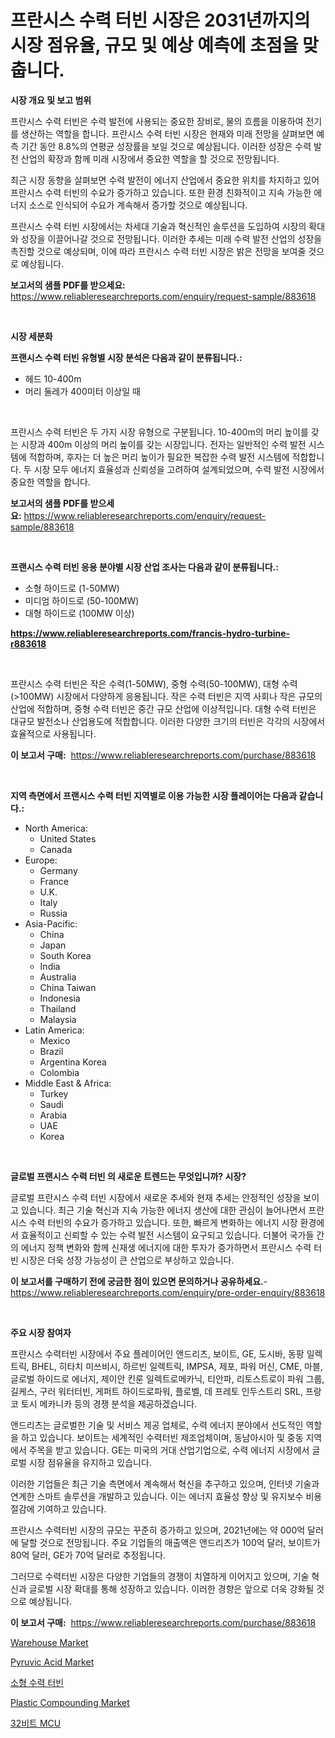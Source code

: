 <p><h1>프란시스 수력 터빈 시장은 2031년까지의 시장 점유율, 규모 및 예상 예측에 초점을 맞춥니다.</h1></p><p><strong>시장 개요 및 보고 범위</strong></p>
<p><p>프란시스 수력 터빈은 수력 발전에 사용되는 중요한 장비로, 물의 흐름을 이용하여 전기를 생산하는 역할을 합니다. 프란시스 수력 터빈 시장은 현재와 미래 전망을 살펴보면 예측 기간 동안 8.8%의 연평균 성장률을 보일 것으로 예상됩니다. 이러한 성장은 수력 발전 산업의 확장과 함께 미래 시장에서 중요한 역할을 할 것으로 전망됩니다.</p><p>최근 시장 동향을 살펴보면 수력 발전이 에너지 산업에서 중요한 위치를 차지하고 있어 프란시스 수력 터빈의 수요가 증가하고 있습니다. 또한 환경 친화적이고 지속 가능한 에너지 소스로 인식되어 수요가 계속해서 증가할 것으로 예상됩니다.</p><p>프란시스 수력 터빈 시장에서는 차세대 기술과 혁신적인 솔루션을 도입하여 시장의 확대와 성장을 이끌어나갈 것으로 전망됩니다. 이러한 추세는 미래 수력 발전 산업의 성장을 촉진할 것으로 예상되며, 이에 따라 프란시스 수력 터빈 시장은 밝은 전망을 보여줄 것으로 예상됩니다.</p></p>
<p><strong>보고서의 샘플 PDF를 받으세요:</strong> <a href="https://www.reliableresearchreports.com/enquiry/request-sample/883618">https://www.reliableresearchreports.com/enquiry/request-sample/883618</a></p>
<p>&nbsp;</p>
<p><strong>시장 세분화</strong></p>
<p><strong>프랜시스 수력 터빈 유형별 시장 분석은 다음과 같이 분류됩니다.:</strong></p>
<p><ul><li>헤드 10-400m</li><li>머리 둘레가 400미터 이상일 때</li></ul></p>
<p>&nbsp;</p>
<p><p>프란시스 수력 터빈은 두 가지 시장 유형으로 구분됩니다. 10-400m의 머리 높이를 갖는 시장과 400m 이상의 머리 높이를 갖는 시장입니다. 전자는 일반적인 수력 발전 시스템에 적합하며, 후자는 더 높은 머리 높이가 필요한 복잡한 수력 발전 시스템에 적합합니다. 두 시장 모두 에너지 효율성과 신뢰성을 고려하여 설계되었으며, 수력 발전 시장에서 중요한 역할을 합니다.</p></p>
<p><strong>보고서의 샘플 PDF를 받으세요:</strong>&nbsp;<a href="https://www.reliableresearchreports.com/enquiry/request-sample/883618">https://www.reliableresearchreports.com/enquiry/request-sample/883618</a></p>
<p>&nbsp;</p>
<p><strong> 프랜시스 수력 터빈 응용 분야별 시장 산업 조사는 다음과 같이 분류됩니다.:</strong></p>
<p><ul><li>소형 하이드로 (1-50MW)</li><li>미디엄 하이드로 (50-100MW)</li><li>대형 하이드로 (100MW 이상)</li></ul></p>
<p><strong><a href="https://www.reliableresearchreports.com/francis-hydro-turbine-r883618">https://www.reliableresearchreports.com/francis-hydro-turbine-r883618</a></strong></p>
<p>&nbsp;</p>
<p><p>프란시스 수력 터빈은 작은 수력(1-50MW), 중형 수력(50-100MW), 대형 수력(>100MW) 시장에서 다양하게 응용됩니다. 작은 수력 터빈은 지역 사회나 작은 규모의 산업에 적합하며, 중형 수력 터빈은 중간 규모 산업에 이상적입니다. 대형 수력 터빈은 대규모 발전소나 산업용도에 적합합니다. 이러한 다양한 크기의 터빈은 각각의 시장에서 효율적으로 사용됩니다.</p></p>
<p><strong>이 보고서 구매:</strong>&nbsp; <a href="https://www.reliableresearchreports.com/purchase/883618">https://www.reliableresearchreports.com/purchase/883618</a></p>
<p>&nbsp;</p>
<p><strong>지역 측면에서 프랜시스 수력 터빈 지역별로 이용 가능한 시장 플레이어는 다음과 같습니다.:</strong></p>
<p><ul>
    <li>
        North America:
        <ul>
            <li>United States</li>
            <li>Canada</li>
        </ul>
    </li>
    <li>
        Europe:
        <ul>
            <li>Germany</li>
            <li>France</li>
            <li>U.K.</li>
            <li>Italy</li>
            <li>Russia</li>
        </ul>
    </li>
    <li>
        Asia-Pacific:
        <ul>
            <li>China</li>
            <li>Japan</li>
            <li>South Korea</li>
            <li>India</li>
            <li>Australia</li>
            <li>China Taiwan</li>
            <li>Indonesia</li>
            <li>Thailand</li>
            <li>Malaysia</li>
        </ul>
    </li>
    <li>
        Latin America:
        <ul>
            <li>Mexico</li>
            <li>Brazil</li>
            <li>Argentina Korea</li>
            <li>Colombia</li>
        </ul>
    </li>
    <li>
        Middle East & Africa:
        <ul>
            <li>Turkey</li>
            <li>Saudi</li>
            <li>Arabia</li>
            <li>UAE</li>
            <li>Korea</li>
        </ul>
    </li>
    </ul></p>
<p>&nbsp;</p>
<p><strong>글로벌 프랜시스 수력 터빈 의 새로운 트렌드는 무엇입니까? 시장?</strong></p>
<p><p>글로벌 프란시스 수력 터빈 시장에서 새로운 추세와 현재 추세는 안정적인 성장을 보이고 있습니다. 최근 기술 혁신과 지속 가능한 에너지 생산에 대한 관심이 늘어나면서 프란시스 수력 터빈의 수요가 증가하고 있습니다. 또한, 빠르게 변화하는 에너지 시장 환경에서 효율적이고 신뢰할 수 있는 수력 발전 시스템이 요구되고 있습니다. 더불어 국가들 간의 에너지 정책 변화와 함께 신재생 에너지에 대한 투자가 증가하면서 프란시스 수력 터빈 시장은 더욱 성장 가능성이 큰 산업으로 부상하고 있습니다.</p></p>
<p><strong>이 보고서를 구매하기 전에 궁금한 점이 있으면 문의하거나 공유하세요.</strong>- <a href="https://www.reliableresearchreports.com/enquiry/pre-order-enquiry/883618">https://www.reliableresearchreports.com/enquiry/pre-order-enquiry/883618</a></p>
<p>&nbsp;</p>
<p><strong>주요 시장 참여자</strong></p>
<p><p>프란시스 수력터빈 시장에서 주요 플레이어인 앤드리츠, 보이트, GE, 도시바, 동팡 일렉트릭, BHEL, 히타치 미쓰비시, 하르빈 일렉트릭, IMPSA, 제포, 파워 머신, CME, 마블, 글로벌 하이드로 에너지, 제이안 킨룬 일렉트로메카닉, 티안파, 리토스트로이 파워 그룹, 길케스, 구러 워터터빈, 게퍼트 하이드로파워, 플로벨, 데 프레토 인두스트리 SRL, 프랑코 토시 메카니카 등의 경쟁 분석을 제공하겠습니다.</p><p>앤드리츠는 글로벌한 기술 및 서비스 제공 업체로, 수력 에너지 분야에서 선도적인 역할을 하고 있습니다. 보이트는 세계적인 수력터빈 제조업체이며, 동남아시아 및 중동 지역에서 주목을 받고 있습니다. GE는 미국의 거대 산업기업으로, 수력 에너지 시장에서 글로벌 시장 점유율을 유지하고 있습니다.</p><p>이러한 기업들은 최근 기술 측면에서 계속해서 혁신을 추구하고 있으며, 인터넷 기술과 연계한 스마트 솔루션을 개발하고 있습니다. 이는 에너지 효율성 향상 및 유지보수 비용 절감에 기여하고 있습니다.</p><p>프란시스 수력터빈 시장의 규모는 꾸준히 증가하고 있으며, 2021년에는 약 000억 달러에 달할 것으로 전망됩니다. 주요 기업들의 매출액은 앤드리츠가 100억 달러, 보이트가 80억 달러, GE가 70억 달러로 추정됩니다.</p><p>그러므로 수력터빈 시장은 다양한 기업들의 경쟁이 치열하게 이어지고 있으며, 기술 혁신과 글로벌 시장 확대를 통해 성장하고 있습니다. 이러한 경향은 앞으로 더욱 강화될 것으로 예상됩니다.</p></p>
<p><strong>이 보고서 구매:</strong>&nbsp;&nbsp;<a href="https://www.reliableresearchreports.com/purchase/883618">https://www.reliableresearchreports.com/purchase/883618</a></p>
<p><p><a href="https://github.com/gdfhhhj/Market-Research-Report-List-4/blob/main/warehouse-market.md">Warehouse Market</a></p><p><a href="https://issuu.com/reportprime-2/docs/pyruvic-acid-market-size-2030.pptx">Pyruvic Acid Market</a></p><p><a href="https://github.com/Howaoole34545/Market-Research-Report-List-1/blob/main/223228923599.md">소형 수력 터빈</a></p><p><a href="https://issuu.com/reportprime-2/docs/plastic-compounding-market-size-2030.pptx">Plastic Compounding Market</a></p><p><a href="https://github.com/JackieFauhey9089475/Market-Research-Report-List-1/blob/main/144066823600.md">32비트 MCU</a></p></p>